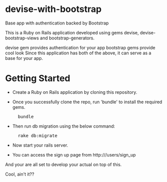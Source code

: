 # devise-with-bootstrap
Base app with authentication backed by Bootstrap

This is a Ruby on Rails application developed using gems devise,
devise-bootstrap-views and bootstrap-generators.

devise gem provides authentication for your app
bootstrap gems provide cool look 
Since this application has both of the above, it can serve as a base for your app.


# Getting Started

* Create a Ruby on Rails application by cloning this repository.
 
* Once you successfully clone the repo, run 'bundle' to install the required gems.
  <pre>
    bundle
  </pre>
* Then run db migration using the below command:
  <pre>
    rake db:migrate
  </pre>

* Now start your rails server.

* You can access the sign up page from http://<YOUR-APP-URL>/users/sign_up

 
And your are all set to develop your actual on top of this.

Cool, ain't it??



